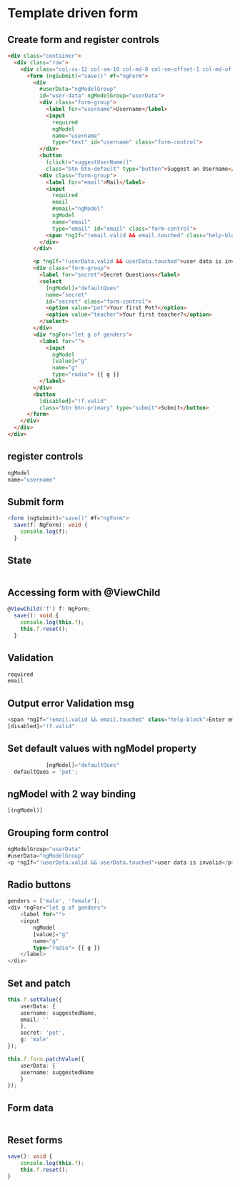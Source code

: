 # Template driven form

## Create form and register controls

``` html
<div class="container">
  <div class="row">
    <div class="col-xs-12 col-sm-10 col-md-8 col-sm-offset-1 col-md-offset-2">
      <form (ngSubmit)="save()" #f="ngForm">
        <div
          #userData="ngModelGroup"
          id="user-data" ngModelGroup="userData">
          <div class="form-group">
            <label for="username">Username</label>
            <input
              required
              ngModel
              name="username"
              type="text" id="username" class="form-control">
          </div>
          <button
            (click)="suggestUserName()"
            class="btn btn-default" type="button">Suggest an Username</button>
          <div class="form-group">
            <label for="email">Mail</label>
            <input
              required
              email
              #email="ngModel"
              ngModel
              name="email"
              type="email" id="email" class="form-control">
            <span *ngIf="!email.valid && email.touched" class="help-block">Enter email</span>
          </div>
        </div>

        <p *ngIf="!userData.valid && userData.touched">user data is invalid</p>
        <div class="form-group">
          <label for="secret">Secret Questions</label>
          <select
            [ngModel]="defaultQues"
            name="secret"
            id="secret" class="form-control">
            <option value="pet">Your first Pet?</option>
            <option value="teacher">Your first teacher?</option>
          </select>
        </div>
        <div *ngFor="let g of genders">
          <label for="">
            <input
              ngModel
              [value]="g"
              name="g"
              type="radio"> {{ g }}
          </label>
        </div>
        <button
          [disabled]="!f.valid"
          class="btn btn-primary" type="submit">Submit</button>
      </form>
    </div>
  </div>
</div>

```

## register controls

```ts
ngModel
name="username"
```

## Submit form

```ts
<form (ngSubmit)="save()" #f="ngForm">
  save(f: NgForm): void {
    console.log(f);
  }
```

## State

```ts

```

## Accessing form with @ViewChild

```ts
@ViewChild('f') f: NgForm;
  save(): void {
    console.log(this.f);
    this.f.reset();
  }
```

## Validation

```ts
required 
email

```

## Output error Validation msg

```ts
<span *ngIf="!email.valid && email.touched" class="help-block">Enter email</span>
[disabled]="!f.valid"
```

## Set default values with ngModel property

```ts
            [ngModel]="defaultQues"
  defaultQues = 'pet';

```

## ngModel with 2 way binding

```ts
[(ngModel)]
```

## Grouping form control

```ts
ngModelGroup="userData"
#userData="ngModelGroup"
<p *ngIf="!userData.valid && userData.touched">user data is invalid</p>
```

## Radio buttons

```ts
genders = ['male', 'female'];
<div *ngFor="let g of genders">
    <label for="">
    <input
        ngModel
        [value]="g"
        name="g"
        type="radio"> {{ g }}
    </label>
</div>
```

## Set and patch

```ts
this.f.setValue({
    userData: {
    username: suggestedName,
    email: ''
    },
    secret: 'pet',
    g: 'male'
});

this.f.form.patchValue({
    userData: {
    username: suggestedName
    }
});
```

## Form data

```ts

```

## Reset forms

```ts
save(): void {
    console.log(this.f);
    this.f.reset();
}
```